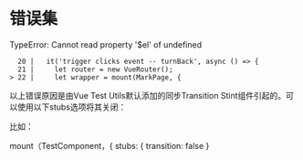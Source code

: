 # 错误集

TypeError: Cannot read property '$el' of undefined

      20 |   it('trigger clicks event -- turnBack', async () => {
      21 |     let router = new VueRouter();
    > 22 |     let wrapper = mount(MarkPage, {

以上错误原因是由Vue Test Utils默认添加的同步Transition Stint组件引起的。可以使用以下stubs选项将其关闭：

比如：

mount（TestComponent，{
stubs: {
    transition: false
  }
